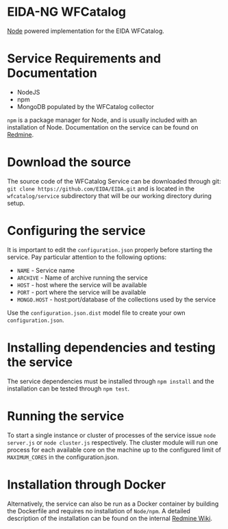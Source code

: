 # EIDA-NG WFCatalog
[Node](https://nodejs.org/en/) powered implementation for the EIDA WFCatalog.

# Service Requirements and Documentation
* NodeJS
* npm
* MongoDB populated by the WFCatalog collector

`npm` is a package manager for Node, and is usually included with an installation of Node. Documentation on the service can be found on [Redmine](https://dev.knmi.nl/projects/eida/wiki/WFCatalog#3-EIDANG-WFCatalog-Web-Service).

# Download the source
The source code of the WFCatalog Service can be downloaded through git: `git clone https://github.com/EIDA/EIDA.git` and is located in the `wfcatalog/service` subdirectory that will be our working directory during setup.

# Configuring the service
It is important to edit the `configuration.json` properly before starting the service. Pay particular attention to the following options:

* `NAME` - Service name
* `ARCHIVE` - Name of archive running the service
* `HOST` - host where the service will be available
* `PORT` - port where the service will be available
* `MONGO.HOST` - host:port/database of the collections used by the service

Use the `configuration.json.dist` model file to create your own `configuration.json`.

# Installing dependencies and testing the service
The service dependencies must be installed through `npm install` and the installation can be tested through `npm test`.

# Running the service
To start a single instance or cluster of processes of the service issue `node server.js` or `node cluster.js` respectively. The cluster module will run one process for each available core on the machine up to the configured limit of `MAXIMUM_CORES` in the configuration.json.

# Installation through Docker
Alternatively, the service can also be run as a Docker container by building the Dockerfile and requires no installation of `Node/npm`. A detailed description of the installation can be found on the internal [Redmine Wiki](https://dev.knmi.nl/projects/eida/wiki/WFCatalogDocker).
